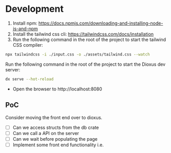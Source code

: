 # Development

1. Install npm: https://docs.npmjs.com/downloading-and-installing-node-js-and-npm
2. Install the tailwind css cli: https://tailwindcss.com/docs/installation
3. Run the following command in the root of the project to start the tailwind CSS compiler:

```bash
npx tailwindcss -i ./input.css -o ./assets/tailwind.css --watch
```

Run the following command in the root of the project to start the Dioxus dev server:

```bash
dx serve --hot-reload
```

- Open the browser to http://localhost:8080

## PoC

Consider moving the front end over to dioxus.

- [ ] Can we access structs from the db crate
- [ ] Can we call a API on the server
- [ ] Can we wait before populating the page
- [ ] Implement some front end functionality i.e. 